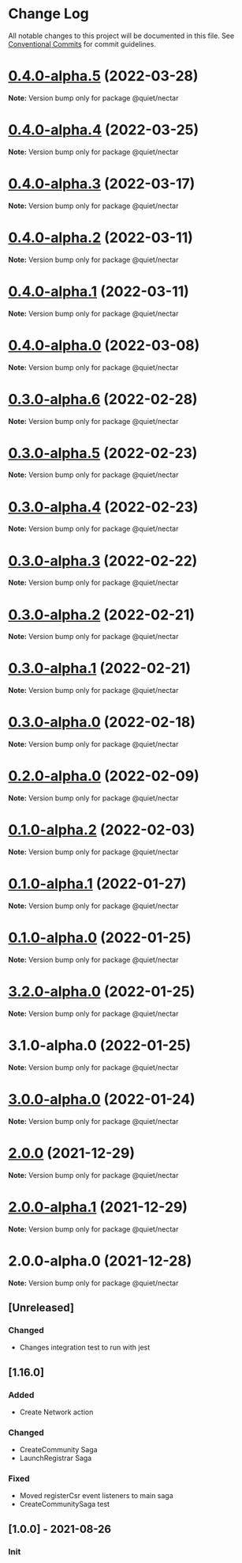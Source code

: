 # Change Log

All notable changes to this project will be documented in this file.
See [Conventional Commits](https://conventionalcommits.org) for commit guidelines.

# [0.4.0-alpha.5](https://github.com/ZbayApp/monorepo/compare/@quiet/nectar@0.4.0-alpha.3...@quiet/nectar@0.4.0-alpha.5) (2022-03-28)

**Note:** Version bump only for package @quiet/nectar





# [0.4.0-alpha.4](https://github.com/ZbayApp/monorepo/compare/@quiet/nectar@0.4.0-alpha.3...@quiet/nectar@0.4.0-alpha.4) (2022-03-25)

**Note:** Version bump only for package @quiet/nectar





# [0.4.0-alpha.3](https://github.com/ZbayApp/monorepo/compare/@quiet/nectar@0.4.0-alpha.2...@quiet/nectar@0.4.0-alpha.3) (2022-03-17)

**Note:** Version bump only for package @quiet/nectar





# [0.4.0-alpha.2](https://github.com/ZbayApp/monorepo/compare/@quiet/nectar@0.4.0-alpha.0...@quiet/nectar@0.4.0-alpha.2) (2022-03-11)

**Note:** Version bump only for package @quiet/nectar





# [0.4.0-alpha.1](https://github.com/ZbayApp/monorepo/compare/@quiet/nectar@0.4.0-alpha.0...@quiet/nectar@0.4.0-alpha.1) (2022-03-11)

**Note:** Version bump only for package @quiet/nectar





# [0.4.0-alpha.0](https://github.com/ZbayApp/monorepo/compare/@quiet/nectar@0.3.0-alpha.5...@quiet/nectar@0.4.0-alpha.0) (2022-03-08)

**Note:** Version bump only for package @quiet/nectar





# [0.3.0-alpha.6](https://github.com/ZbayApp/monorepo/compare/@quiet/nectar@0.3.0-alpha.5...@quiet/nectar@0.3.0-alpha.6) (2022-02-28)

**Note:** Version bump only for package @quiet/nectar





# [0.3.0-alpha.5](https://github.com/ZbayApp/monorepo/compare/@quiet/nectar@0.2.0-alpha.0...@quiet/nectar@0.3.0-alpha.5) (2022-02-23)

**Note:** Version bump only for package @quiet/nectar





# [0.3.0-alpha.4](https://github.com/ZbayApp/monorepo/compare/@quiet/nectar@0.2.0-alpha.0...@quiet/nectar@0.3.0-alpha.4) (2022-02-23)

**Note:** Version bump only for package @quiet/nectar





# [0.3.0-alpha.3](https://github.com/ZbayApp/monorepo/compare/@quiet/nectar@0.2.0-alpha.0...@quiet/nectar@0.3.0-alpha.3) (2022-02-22)

**Note:** Version bump only for package @quiet/nectar





# [0.3.0-alpha.2](https://github.com/ZbayApp/monorepo/compare/@quiet/nectar@0.2.0-alpha.0...@quiet/nectar@0.3.0-alpha.2) (2022-02-21)

**Note:** Version bump only for package @quiet/nectar





# [0.3.0-alpha.1](https://github.com/ZbayApp/monorepo/compare/@quiet/nectar@0.2.0-alpha.0...@quiet/nectar@0.3.0-alpha.1) (2022-02-21)

**Note:** Version bump only for package @quiet/nectar





# [0.3.0-alpha.0](https://github.com/ZbayApp/monorepo/compare/@quiet/nectar@0.2.0-alpha.0...@quiet/nectar@0.3.0-alpha.0) (2022-02-18)

**Note:** Version bump only for package @quiet/nectar





# [0.2.0-alpha.0](https://github.com/ZbayApp/monorepo/compare/@quiet/nectar@0.1.0-alpha.2...@quiet/nectar@0.2.0-alpha.0) (2022-02-09)

**Note:** Version bump only for package @quiet/nectar





# [0.1.0-alpha.2](https://github.com/ZbayApp/monorepo/compare/@quiet/nectar@0.1.0-alpha.1...@quiet/nectar@0.1.0-alpha.2) (2022-02-03)

**Note:** Version bump only for package @quiet/nectar





# [0.1.0-alpha.1](https://github.com/ZbayApp/monorepo/compare/@quiet/nectar@0.1.0-alpha.0...@quiet/nectar@0.1.0-alpha.1) (2022-01-27)

**Note:** Version bump only for package @quiet/nectar





# [0.1.0-alpha.0](https://github.com/ZbayApp/monorepo/compare/@quiet/nectar@3.2.0-alpha.0...@quiet/nectar@0.1.0-alpha.0) (2022-01-25)

**Note:** Version bump only for package @quiet/nectar





# [3.2.0-alpha.0](https://github.com/ZbayApp/monorepo/compare/@quiet/nectar@3.1.0-alpha.0...@quiet/nectar@3.2.0-alpha.0) (2022-01-25)

**Note:** Version bump only for package @quiet/nectar





# 3.1.0-alpha.0 (2022-01-25)

**Note:** Version bump only for package @quiet/nectar





# [3.0.0-alpha.0](https://github.com/ZbayApp/monorepo/compare/@quiet/nectar@2.0.0...@quiet/nectar@3.0.0-alpha.0) (2022-01-24)

**Note:** Version bump only for package @quiet/nectar





# [2.0.0](https://github.com/ZbayApp/monorepo/compare/@quiet/nectar@2.0.0-alpha.1...@quiet/nectar@2.0.0) (2021-12-29)

**Note:** Version bump only for package @quiet/nectar





# [2.0.0-alpha.1](https://github.com/ZbayApp/monorepo/compare/@quiet/nectar@2.0.0-alpha.0...@quiet/nectar@2.0.0-alpha.1) (2021-12-29)

**Note:** Version bump only for package @quiet/nectar





# 2.0.0-alpha.0 (2021-12-28)

**Note:** Version bump only for package @quiet/nectar






## [Unreleased]

### Changed

* Changes integration test to run with jest

## [1.16.0]

### Added

* Create Network action

### Changed

* CreateCommunity Saga
* LaunchRegistrar Saga

### Fixed

* Moved registerCsr event listeners to main saga
* CreateCommunitySaga test

## [1.0.0] - 2021-08-26

### Init
